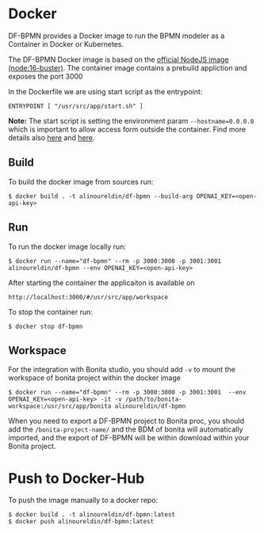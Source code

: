 # Docker

DF-BPMN provides a Docker image to run the BPMN modeler as a Container in Docker or Kubernetes. 

The DF-BPMN Docker image is based on the [official NodeJS image (node:16-buster)](https://hub.docker.com/_/node). The container image contains a prebuild appliction and exposes the port 3000

In the Dockerfile we are using start script as the entrypoint:

    ENTRYPOINT [ "/usr/src/app/start.sh" ]

**Note:** The start script is setting the environment param `--hostname=0.0.0.0` which is important to allow access form outside the container. Find more details also [here](https://dev.to/hagevvashi/don-t-forget-to-give-host-0-0-0-0-to-the-startup-option-of-webpack-dev-server-using-docker-1483) and [here](https://github.com/theia-ide/theia-apps/tree/master/theia-cpp-docker).

## Build

To build the docker image from sources run:

	$ docker build . -t alinoureldin/df-bpmn --build-arg OPENAI_KEY=<open-api-key>

## Run

To run the docker image locally run:

	$ docker run --name="df-bpmn" --rm -p 3000:3000 -p 3001:3001 alinoureldin/df-bpmn --env OPENAI_KEY=<open-api-key>
      
After starting the container the applicaiton is available on 

	http://localhost:3000/#/usr/src/app/workspace
	      
To stop the container run:

	$ docker stop df-bpmn
## Workspace
For the integration with Bonita studio, you should add `-v` to mount the workspace of bonita project within the docker image

	$ docker run --name="df-bpmn" --rm -p 3000:3000 -p 3001:3001  --env OPENAI_KEY=<open-api-key> -it -v /path/to/bonita-workspace:/usr/src/app/bonita alinoureldin/df-bpmn

When you need to export a DF-BPMN project to Bonita proc, you should add the `/bonita-project-name/` and the BDM of bonita will automatically imported, and the export of DF-BPMN will be within download within your Bonita project.

# Push to Docker-Hub

To push the image manually to a docker repo:

	$ docker build . -t alinoureldin/df-bpmn:latest
	$ docker push alinoureldin/df-bpmn:latest

